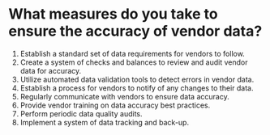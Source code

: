 # What measures do you take to ensure the accuracy of vendor data?

1. Establish a standard set of data requirements for vendors to follow.
2. Create a system of checks and balances to review and audit vendor data for accuracy.
3. Utilize automated data validation tools to detect errors in vendor data.
4. Establish a process for vendors to notify of any changes to their data.
5. Regularly communicate with vendors to ensure data accuracy.
6. Provide vendor training on data accuracy best practices.
7. Perform periodic data quality audits.
8. Implement a system of data tracking and back-up.
